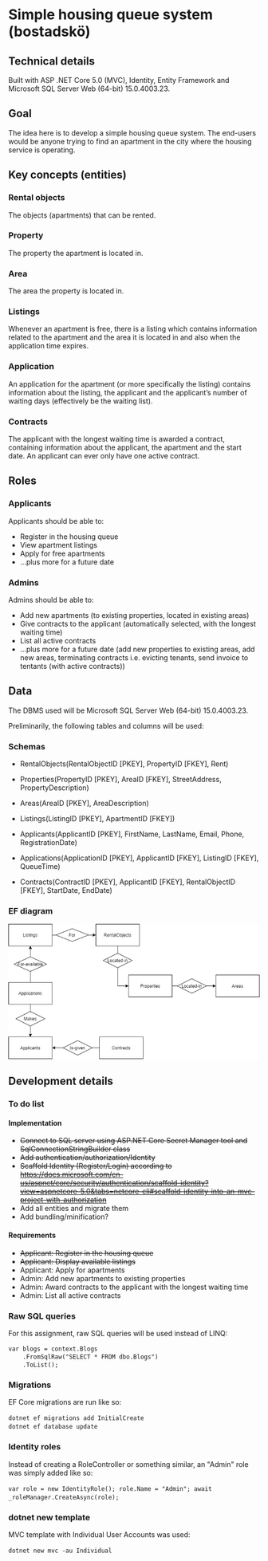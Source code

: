 # Simple housing queue system (bostadskö)
## Technical details
 Built with ASP .NET Core 5.0 (MVC), Identity, Entity Framework and Microsoft SQL Server Web (64-bit) 15.0.4003.23.

## Goal
The idea here is to develop a simple housing queue system. The end-users would be anyone
trying to find an apartment in the city where the housing service is operating.

## Key concepts (entities)
### Rental objects
The objects (apartments) that can be rented.
### Property
The property the apartment is located in.
### Area
The area the property is located in.
### Listings
Whenever an apartment is free, there is a listing which contains information related to the apartment and the area it is located in and also when the
application time expires. 
### Application
An application for the apartment (or more specifically the listing) contains information about the listing, the applicant and the
applicant’s number of waiting days (effectively be the waiting list). 

### Contracts
The applicant with the
longest waiting time is awarded a contract, containing information about the applicant, the
apartment and the start date. An applicant can ever only have one active contract.

## Roles
### Applicants 
Applicants should be able to:
* Register in the housing queue
* View apartment listings
* Apply for free apartments
* ...plus more for a future date

### Admins
Admins should be able to:
* Add new apartments (to existing properties, located in existing areas)
* Give contracts to the applicant (automatically selected, with the longest waiting time)
* List all active contracts
* ...plus more for a future date (add new properties to existing areas, add new areas, terminating contracts i.e. evicting tenants, send invoice to tentants (with active contracts))

## Data
The DBMS used will be Microsoft SQL Server Web (64-bit) 15.0.4003.23.

Preliminarily, the following tables and columns will be used:

### Schemas
* RentalObjects(RentalObjectID [PKEY], PropertyID [FKEY], Rent)

* Properties(PropertyID [PKEY], AreaID [FKEY], StreetAddress, PropertyDescription)

* Areas(AreaID [PKEY], AreaDescription)

* Listings(ListingID [PKEY], ApartmentID [FKEY])

* Applicants(ApplicantID [PKEY], FirstName, LastName, Email, Phone, RegistrationDate)

* Applications(ApplicationID [PKEY], ApplicantID [FKEY], ListingID [FKEY], QueueTime)

* Contracts(ContractID [PKEY], ApplicantID [FKEY], RentalObjectID [FKEY], StartDate, EndDate)

### EF diagram
![alt text](ef-diagram-housing-queue.png "EF Diagram")

## Development details
### To do list
#### Implementation
* ~~Connect to SQL server using ASP.NET Core Secret Manager tool and SqlConnectionStringBuilder class~~
* ~~Add authentication/authorization/Identity~~
* ~~Scaffold Identity (Register/Login) according to https://docs.microsoft.com/en-us/aspnet/core/security/authentication/scaffold-identity?view=aspnetcore-5.0&tabs=netcore-cli#scaffold-identity-into-an-mvc-project-with-authorization~~
* Add all entities and migrate them
* Add bundling/minification?

#### Requirements
* ~~Applicant: Register in the housing queue~~ 
* ~~Applicant: Display available listings~~
* Applicant: Apply for apartments
* Admin: Add new apartments to existing properties
* Admin: Award contracts to the applicant with the longest waiting time
* Admin: List all active contracts

### Raw SQL queries
For this assignment, raw SQL queries will be used instead of LINQ:

```
var blogs = context.Blogs
    .FromSqlRaw("SELECT * FROM dbo.Blogs")
    .ToList();
```
### Migrations
EF Core migrations are run like so:

`dotnet ef migrations add InitialCreate`  
`dotnet ef database update`

### Identity roles
Instead of creating a RoleController or something similar, an "Admin" role was simply added like so:

`
var role = new IdentityRole();
            role.Name = "Admin";
            await _roleManager.CreateAsync(role);
`



### dotnet new template
MVC template with Individual User Accounts was used:

`dotnet new mvc -au Individual`